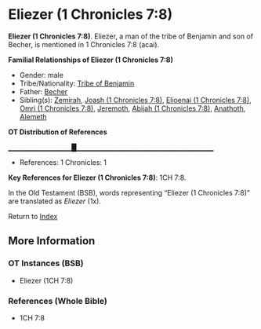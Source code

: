 # Eliezer (1 Chronicles 7:8)
**Eliezer (1 Chronicles 7:8)**. 
Eliezer, a man of the tribe of Benjamin and son of Becher, is mentioned in 1 Chronicles 7:8 (acai). 




**Familial Relationships of Eliezer (1 Chronicles 7:8)**


* Gender: male
* Tribe/Nationality: [Tribe of Benjamin](../../../groups/md/acai/Benjamin.md)
* Father: [Becher](Becher.md)
* Sibling(s): [Zemirah](Zemirah.md), [Joash (1 Chronicles 7:8)](Joash.7.md), [Elioenai (1 Chronicles 7:8)](Elioenai.3.md), [Omri (1 Chronicles 7:8)](Omri.2.md), [Jeremoth](Jeremoth.md), [Abijah (1 Chronicles 7:8)](Abijah.5.md), [Anathoth](Anathoth.md), [Alemeth](Alemeth.md)


**OT Distribution of References**

▁▁▁▁▁▁▁▁▁▁▁▁█▁▁▁▁▁▁▁▁▁▁▁▁▁▁▁▁▁▁▁▁▁▁▁▁▁▁
* References: 1 Chronicles: 1



**Key References for Eliezer (1 Chronicles 7:8)**: 
1CH 7:8. 


In the Old Testament (BSB), words representing “Eliezer (1 Chronicles 7:8)” are translated as 
*Eliezer* (1x). 




Return to [Index](00-Index.md)

## More Information

### OT Instances (BSB)

* Eliezer (1CH 7:8)



### References (Whole Bible)

* 1CH 7:8




